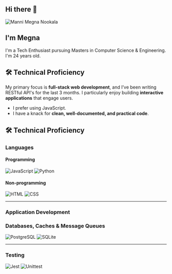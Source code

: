 ## Hi there 👋

![Manni Megna Nookala](https://github.com/user-attachments/assets/987bd615-5860-41fc-8e3d-f170d4f635a9)


## I'm Megna
I'm a Tech Enthusiast pursuing Masters in Computer Science & Engineering. I'm 24 years old. 

## 🛠 Technical Proficiency
My primary focus is **full-stack web development**, and I’ve been writing RESTful API's for the last 3 months. I particularly enjoy building **interactive applications** that engage users.

- I prefer using  JavaScript.
- I have a knack for **clean, well-documented, and practical code**.

## 🛠 Technical Proficiency

### **Languages**
#### **Programming**
![JavaScript](https://img.shields.io/badge/JavaScript-ES6+-yellow?logo=javascript&logoColor=white)
![Python](https://img.shields.io/badge/Python-3-blue?logo=python&logoColor=white)

#### **Non-programming**
![HTML](https://img.shields.io/badge/HTML-5-orange?logo=html5&logoColor=white)
![CSS](https://img.shields.io/badge/CSS-3-blue?logo=css3&logoColor=white)

---

### **Application Development**
### **Databases, Caches & Message Queues**
![PostgreSQL](https://img.shields.io/badge/PostgreSQL-blue?logo=postgresql&logoColor=white)
![SQLite](https://img.shields.io/badge/SQLite-black?logo=sqlite&logoColor=white)

---

### **Testing**
![Jest](https://img.shields.io/badge/Jest-black?logo=jest&logoColor=white)
![Unittest](https://img.shields.io/badge/unittest-black?logo=python&logoColor=white)
